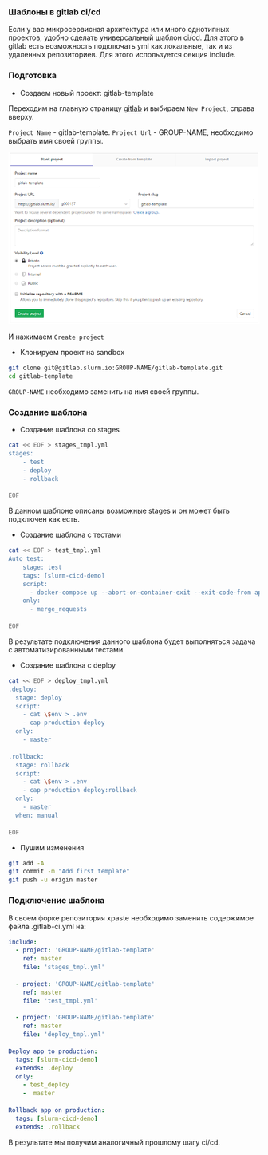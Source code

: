 ### Шаблоны в gitlab ci/cd

Если у вас микросервисная архитектура или много однотипных проектов, удобно сделать универсальный шаблон ci/cd. Для этого в gitlab есть возможность подключать yml как локальные, так и из удаленных репозиториев. Для этого используется секция include.

### Подготовка

* Создаем новый проект: gitlab-template
 
Переходим на главную страницу [gitlab](https://gitlab.slurm.io/) и выбираем `New Project`, справа вверху. 
 
`Project Name` - gitlab-template.
`Project Url` - GROUP-NAME, необходимо выбрать имя своей группы.
 
![new_prj](img/new_prj.png)

И нажимаем `Create project`

* Клонируем проект на sandbox

```bash
git clone git@gitlab.slurm.io:GROUP-NAME/gitlab-template.git
cd gitlab-template
```

`GROUP-NAME` необходимо заменить на имя своей группы.

### Создание шаблона

* Создание шаблона со stages

```bash
cat << EOF > stages_tmpl.yml
stages:
    - test
    - deploy
    - rollback

EOF
```

В данном шаблоне описаны возможные stages и он может быть подключен как есть.

* Создание шаблона с тестами

```bash
cat << EOF > test_tmpl.yml
Auto test:
    stage: test
    tags: [slurm-cicd-demo]
    script:
      - docker-compose up --abort-on-container-exit --exit-code-from app
    only:
      - merge_requests

EOF
```

В результате подключения данного шаблона будет выполняться задача с автоматизированными тестами.

* Создание шаблона с deploy

```bash
cat << EOF > deploy_tmpl.yml
.deploy:
  stage: deploy
  script:
    - cat \$env > .env
    - cap production deploy
  only:
    - master

.rollback:
  stage: rollback
  script:
    - cat \$env > .env
    - cap production deploy:rollback
  only:
    - master
  when: manual

EOF
```
* Пушим изменения

```bash
git add -A
git commit -m "Add first template"
git push -u origin master
```

### Подключение шаблона

В своем форке репозитория xpaste необходимо заменить содержимое файла .gitlab-ci.yml на:

```yaml
include:
  - project: 'GROUP-NAME/gitlab-template'
    ref: master
    file: 'stages_tmpl.yml'

  - project: 'GROUP-NAME/gitlab-template'
    ref: master
    file: 'test_tmpl.yml'

  - project: 'GROUP-NAME/gitlab-template'
    ref: master
    file: 'deploy_tmpl.yml'

Deploy app to production:
  tags: [slurm-cicd-demo]
  extends: .deploy
  only:
    - test_deploy
    -  master

Rollback app on production:
  tags: [slurm-cicd-demo]
  extends: .rollback

```

В результате мы получим аналогичный прошлому шагу ci/cd. 
